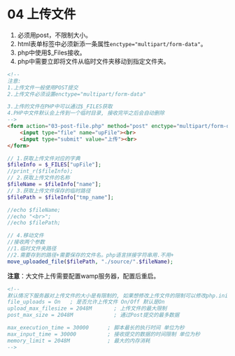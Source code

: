 # 04 上传文件

1. 必须用post，不限制大小。
2. html表单标签中必须新添一条属性`enctype="multipart/form-data"`。
3. php中使用$_Files接收。
4. php中需要立即将文件从临时文件夹移动到指定文件夹。

```html
<!--
注意:
1.上传文件一般使用POST提交
2.上传文件必须设置enctype="multipart/form-data"

3.上传的文件在PHP中可以通过$_FILES获取
4.PHP中文件默认会上传到一个临时目录, 接收完毕之后会自动删除
-->
<form action="03-post-file.php" method="post" enctype="multipart/form-data">
    <input type="file" name="upFile"><br>
    <input type="submit" value="上传"><br>
</form>
```

```php
// 1.获取上传文件对应的字典
$fileInfo = $_FILES["upFile"];
//print_r($fileInfo);
// 2.获取上传文件的名称
$fileName = $fileInfo["name"];
// 3.获取上传文件保存的临时路径
$filePath = $fileInfo["tmp_name"];

//echo $fileName;
//echo "<br>";
//echo $filePath;

// 4.移动文件
//接收两个参数
//1.临时文件夹路径 
//2.需要存到的路径+需要保存的文件名。php语言拼接字符串用.不用+
move_uploaded_file($filePath, "./source/".$fileName);
```

**注意**：大文件上传需要配置wamp服务器，配置后重启。

```html
<!--
默认情况下服务器对上传文件的大小是有限制的, 如果想修改上传文件的限制可以修改php.ini文件
file_uploads = On   ; 是否允许上传文件 On/Off 默认是On
upload_max_filesize = 2048M       ; 上传文件的最大限制
post_max_size = 2048M             ; 通过Post提交的最多数据

max_execution_time = 30000      ; 脚本最长的执行时间 单位为秒
max_input_time = 30000          ; 接收提交的数据的时间限制 单位为秒
memory_limit = 2048M            ; 最大的内存消耗
-->
```


